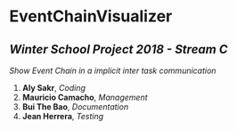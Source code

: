 # EventChainVisualizer
## *Winter School Project 2018 - Stream C*



*Show Event Chain in a implicit inter task communication*


1. **Aly Sakr**, *Coding*
2. **Mauricio Camacho**, *Management* 
3. **Bui The Bao**, *Documentation*  
4. **Jean Herrera**, *Testing*  

